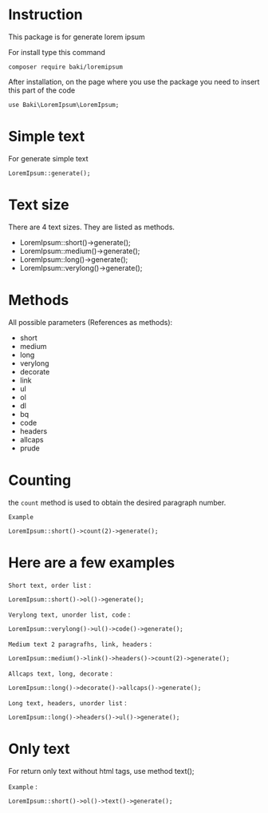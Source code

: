 # Instruction
This package is for generate lorem ipsum

For install type this command
```
composer require baki/loremipsum
```
After installation, on the page where you use the package you need to insert this part of the code
```
use Baki\LoremIpsum\LoremIpsum;
```

# Simple text
For generate simple text
```
LoremIpsum::generate();
```

# Text size
There are 4 text sizes. They are listed as methods.
- LoremIpsum::short()->generate();
- LoremIpsum::medium()->generate();
- LoremIpsum::long()->generate();
- LoremIpsum::verylong()->generate();

# Methods
All possible parameters (References as methods):
- short
- medium
- long
- verylong
- decorate
- link
- ul
- ol
- dl
- bq
- code
- headers
- allcaps
- prude

# Counting
the ``count`` method is used to obtain the desired paragraph number.

`Example`

``` 
LoremIpsum::short()->count(2)->generate(); 
```

# Here are a few examples

`Short text, order list` : 
``` 
LoremIpsum::short()->ol()->generate(); 
```

`Verylong text, unorder list, code` : 
``` 
LoremIpsum::verylong()->ul()->code()->generate(); 
```

`Medium text 2 paragrafhs, link, headers` : 
``` 
LoremIpsum::medium()->link()->headers()->count(2)->generate(); 
```

`Allcaps text, long, decorate` : 
```
LoremIpsum::long()->decorate()->allcaps()->generate(); 
```

`Long text, headers, unorder list` :
 
```
LoremIpsum::long()->headers()->ul()->generate(); 
```
# Only text
For return only text without html tags, use method text();

``Example`` : 
``` 
LoremIpsum::short()->ol()->text()->generate();
```